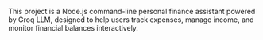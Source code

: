 This project is a Node.js command-line personal finance assistant powered by Groq LLM, designed to help users track expenses, manage income, and monitor financial balances interactively.
